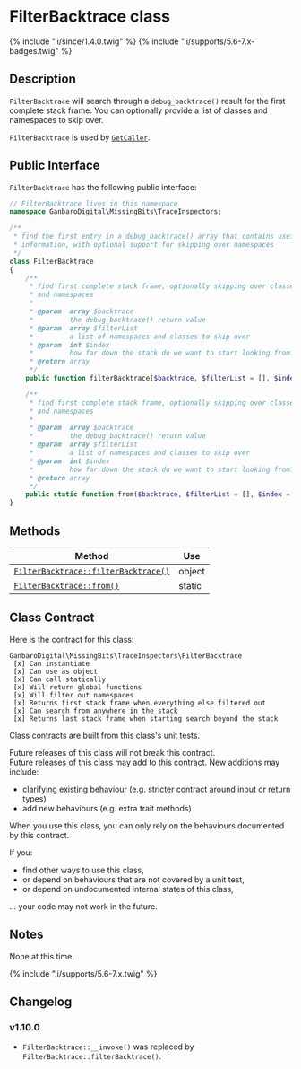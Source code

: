 # FilterBacktrace class

{% include ".i/since/1.4.0.twig" %}
{% include ".i/supports/5.6-7.x-badges.twig" %}

## Description

`FilterBacktrace` will search through a `debug_backtrace()` result for the first complete stack frame. You can optionally provide a list of classes and namespaces to skip over.

`FilterBacktrace` is used by [`GetCaller`](GetCaller.class.html).

## Public Interface

`FilterBacktrace` has the following public interface:

```php
// FilterBacktrace lives in this namespace
namespace GanbaroDigital\MissingBits\TraceInspectors;

/**
 * find the first entry in a debug_backtrace() array that contains useful
 * information, with optional support for skipping over namespaces
 */
class FilterBacktrace
{
    /**
     * find first complete stack frame, optionally skipping over classes
     * and namespaces
     *
     * @param  array $backtrace
     *         the debug_backtrace() return value
     * @param  array $filterList
     *         a list of namespaces and classes to skip over
     * @param  int $index
     *         how far down the stack do we want to start looking from?
     * @return array
     */
    public function filterBacktrace($backtrace, $filterList = [], $index = 1);

    /**
     * find first complete stack frame, optionally skipping over classes
     * and namespaces
     *
     * @param  array $backtrace
     *         the debug_backtrace() return value
     * @param  array $filterList
     *         a list of namespaces and classes to skip over
     * @param  int $index
     *         how far down the stack do we want to start looking from?
     * @return array
     */
    public static function from($backtrace, $filterList = [], $index = 1);
}
```

## Methods

Method | Use
-------|----
[`FilterBacktrace::filterBacktrace()`](FilterBacktrace.filterBacktrace.html) | object
[`FilterBacktrace::from()`](FilterBacktrace.from.html) | static

## Class Contract

Here is the contract for this class:

    GanbaroDigital\MissingBits\TraceInspectors\FilterBacktrace
     [x] Can instantiate
     [x] Can use as object
     [x] Can call statically
     [x] Will return global functions
     [x] Will filter out namespaces
     [x] Returns first stack frame when everything else filtered out
     [x] Can search from anywhere in the stack
     [x] Returns last stack frame when starting search beyond the stack

Class contracts are built from this class's unit tests.

<div class="callout success">
Future releases of this class will not break this contract.
</div>

<div class="callout info" markdown="1">
Future releases of this class may add to this contract. New additions may include:

* clarifying existing behaviour (e.g. stricter contract around input or return types)
* add new behaviours (e.g. extra trait methods)
</div>

<div class="callout warning" markdown="1">
When you use this class, you can only rely on the behaviours documented by this contract.

If you:

* find other ways to use this class,
* or depend on behaviours that are not covered by a unit test,
* or depend on undocumented internal states of this class,

... your code may not work in the future.
</div>

## Notes

None at this time.

{% include ".i/supports/5.6-7.x.twig" %}

## Changelog

### v1.10.0

* `FilterBacktrace::__invoke()` was replaced by `FilterBacktrace::filterBacktrace()`.
